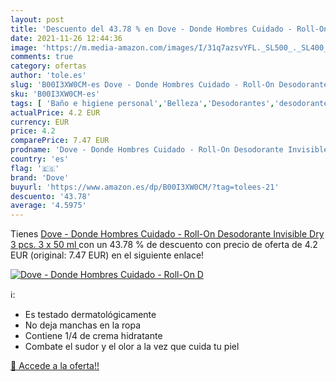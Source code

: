 ```yaml
---
layout: post
title: 'Descuento del 43.78 % en Dove - Donde Hombres Cuidado - Roll-On D'
date: 2021-11-26 12:44:36
image: 'https://m.media-amazon.com/images/I/31q7azsvYFL._SL500_._SL400_.jpg'
comments: true
category: ofertas
author: 'tole.es'
slug: 'B00I3XW0CM-es Dove - Donde Hombres Cuidado - Roll-On Desodorante...'
sku: 'B00I3XW0CM-es'
tags: [ 'Baño e higiene personal','Belleza','Desodorantes','desodorante','dove', ]
actualPrice: 4.2 EUR
currency: EUR
price: 4.2
comparePrice: 7.47 EUR
prodname: 'Dove - Donde Hombres Cuidado - Roll-On Desodorante Invisible Dry  3 pcs.  3 x 50 ml '
country: 'es'
flag: '🇪🇸'
brand: 'Dove'
buyurl: 'https://www.amazon.es/dp/B00I3XW0CM/?tag=tolees-21'
descuento: '43.78'
average: '4.5975'
---
```


Tienes [Dove - Donde Hombres Cuidado - Roll-On Desodorante Invisible Dry  3 pcs.  3 x 50 ml ](https://www.amazon.es/dp/B00I3XW0CM/?tag=tolees-21) con un 43.78 % de descuento con precio de oferta de 4.2 EUR (original: 7.47 EUR) en el siguiente enlace!

[![Dove - Donde Hombres Cuidado - Roll-On D](https://m.media-amazon.com/images/I/31q7azsvYFL._SL500_._SL400_.jpg)](https://www.amazon.es/dp/B00I3XW0CM/?tag=tolees-21)

ℹ️:

- Es testado dermatológicamente
- No deja manchas en la ropa
- Contiene 1/4 de crema hidratante
- Combate el sudor y el olor a la vez que cuida tu piel

[🛒 Accede a la oferta!!](https://www.amazon.es/dp/B00I3XW0CM/?tag=tolees-21)
